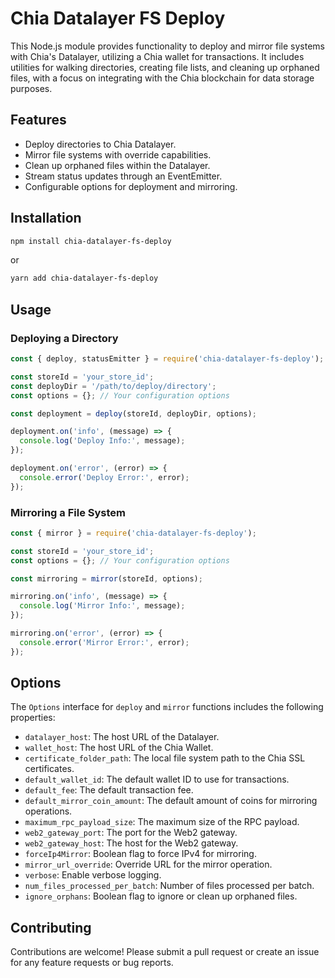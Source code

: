 # Chia Datalayer FS Deploy

This Node.js module provides functionality to deploy and mirror file systems with Chia's Datalayer, utilizing a Chia wallet for transactions. It includes utilities for walking directories, creating file lists, and cleaning up orphaned files, with a focus on integrating with the Chia blockchain for data storage purposes.

## Features

- Deploy directories to Chia Datalayer.
- Mirror file systems with override capabilities.
- Clean up orphaned files within the Datalayer.
- Stream status updates through an EventEmitter.
- Configurable options for deployment and mirroring.

## Installation

```bash
npm install chia-datalayer-fs-deploy
```

or

```bash
yarn add chia-datalayer-fs-deploy
```

## Usage

### Deploying a Directory

```javascript
const { deploy, statusEmitter } = require('chia-datalayer-fs-deploy');

const storeId = 'your_store_id';
const deployDir = '/path/to/deploy/directory';
const options = {}; // Your configuration options

const deployment = deploy(storeId, deployDir, options);

deployment.on('info', (message) => {
  console.log('Deploy Info:', message);
});

deployment.on('error', (error) => {
  console.error('Deploy Error:', error);
});
```

### Mirroring a File System

```javascript
const { mirror } = require('chia-datalayer-fs-deploy');

const storeId = 'your_store_id';
const options = {}; // Your configuration options

const mirroring = mirror(storeId, options);

mirroring.on('info', (message) => {
  console.log('Mirror Info:', message);
});

mirroring.on('error', (error) => {
  console.error('Mirror Error:', error);
});
```

## Options

The `Options` interface for `deploy` and `mirror` functions includes the following properties:

- `datalayer_host`: The host URL of the Datalayer.
- `wallet_host`: The host URL of the Chia Wallet.
- `certificate_folder_path`: The local file system path to the Chia SSL certificates.
- `default_wallet_id`: The default wallet ID to use for transactions.
- `default_fee`: The default transaction fee.
- `default_mirror_coin_amount`: The default amount of coins for mirroring operations.
- `maximum_rpc_payload_size`: The maximum size of the RPC payload.
- `web2_gateway_port`: The port for the Web2 gateway.
- `web2_gateway_host`: The host for the Web2 gateway.
- `forceIp4Mirror`: Boolean flag to force IPv4 for mirroring.
- `mirror_url_override`: Override URL for the mirror operation.
- `verbose`: Enable verbose logging.
- `num_files_processed_per_batch`: Number of files processed per batch.
- `ignore_orphans`: Boolean flag to ignore or clean up orphaned files.

## Contributing

Contributions are welcome! Please submit a pull request or create an issue for any feature requests or bug reports.